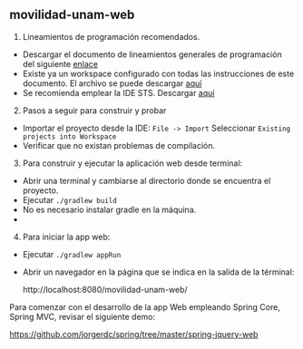 ## movilidad-unam-web

1. Lineamientos de programación recomendados.

* Descargar el documento de lineamientos generales de programación del siguiente
  [enlace](https://drive.google.com/open?id=1mkrT1ZZFNAUtTvskoIefzD2eNjpiZPXG)
* Existe ya un workspace configurado con todas las instrucciones de este
  documento.  El archivo se puede descargar [aquí](https://drive.google.com/open?id=1mdqOa7Brr0uU-txOTFyCVUUjlHVDTZPR)
* Se recomienda emplear la IDE STS. Descargar [aquí](https://spring.io/tools/sts/all)
  
2. Pasos a seguir para construir y probar
*  Importar el proyecto desde la IDE:  ``` File -> Import ```
   Seleccionar  ```Existing projects into Workspace```
* Verificar que no existan problemas de compilación.

3. Para construir y ejecutar la aplicación web desde terminal:
* Abrir una terminal y cambiarse al directorio donde se encuentra el proyecto.
* Ejecutar  ```./gradlew build```
* No es necesario instalar gradle en la máquina.
* 
4. Para iniciar la app web:

* Ejecutar   ```./gradlew appRun```

* Abrir un navegador en la página que se indica en la salida de la términal:
  
  http://localhost:8080/movilidad-unam-web/


Para comenzar con el desarrollo de la app Web empleando Spring Core, Spring MVC,
revisar el siguiente demo:

 https://github.com/jorgerdc/spring/tree/master/spring-jquery-web


  


<!--stackedit_data:
eyJoaXN0b3J5IjpbLTM2NTEwNTM1NSwxMzA1Mjg0NDVdfQ==
-->